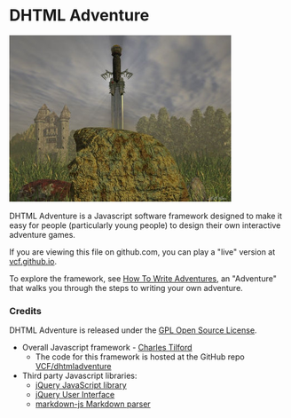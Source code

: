 # DHTML Adventure

![Excalibur by HBKerr][MainImage]

DHTML Adventure is a Javascript software framework designed to make it
easy for people (particularly young people) to design their own
interactive adventure games.

If you are viewing this file on github.com, you can play a "live"
version at [vcf.github.io][GHPages].

To explore the framework, see
[How To Write Adventures](HowToWriteAdventures/Start.md), an
"Adventure" that walks you through the steps to writing your own
adventure.

### Credits

DHTML Adventure is released under the [GPL Open Source License][GPL].

* Overall Javascript framework - [Charles Tilford][VCF]
  * The code for this framework is hosted at the GitHub repo
    [VCF/dhtmladventure][GHRepo]
* Third party Javascript libraries:
  * [jQuery JavaScript library][jQuery]
  * [jQuery User Interface][jQueryUI]
  * [markdown-js Markdown parser][markdownjs]

[VCF]: https://github.com/VCF
[jQuery]: https://jquery.com/
[jQueryUI]: https://jqueryui.com/
[markdownjs]: https://github.com/evilstreak/markdown-js
[GHRepo]: https://github.com/VCF/dhtmladventure
[GPL]: https://github.com/VCF/dhtmladventure/blob/master/License.txt
[GHPages]: https://vcf.github.io/dhtmladventure

[MainImage]: image/excalibur_by_hbkerr.jpg "http://hbkerr.deviantart.com/art/Excalibur-107176451"
